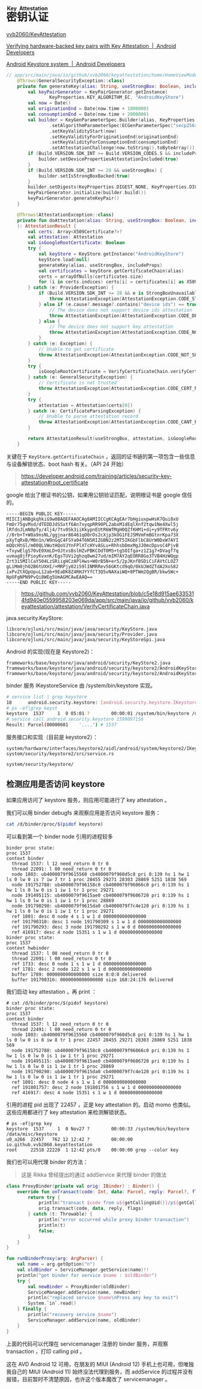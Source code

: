 # <ruby>密钥认证<rt>Key Attestation</rt></ruby>

[vvb2060/KeyAttestation](https://github.com/vvb2060/KeyAttestation)

[Verifying hardware-backed key pairs with Key Attestation  |  Android Developers](https://developer.android.com/training/articles/security-key-attestation)

[Android Keystore system  |  Android Developers](https://developer.android.com/training/articles/keystore)

```kt
// app/src/main/java/io/github/vvb2060/keyattestation/home/HomeViewModel.kt
    @Throws(GeneralSecurityException::class)
    private fun generateKey(alias: String, useStrongBox: Boolean, includeProps: Boolean) {
        val keyPairGenerator = KeyPairGenerator.getInstance(
                KeyProperties.KEY_ALGORITHM_EC, "AndroidKeyStore")
        val now = Date()
        val originationEnd = Date(now.time + 1000000)
        val consumptionEnd = Date(now.time + 2000000)
        val builder = KeyGenParameterSpec.Builder(alias, KeyProperties.PURPOSE_SIGN)
                .setAlgorithmParameterSpec(ECGenParameterSpec("secp256r1"))
                .setKeyValidityStart(now)
                .setKeyValidityForOriginationEnd(originationEnd)
                .setKeyValidityForConsumptionEnd(consumptionEnd)
                .setAttestationChallenge(now.toString().toByteArray())
        if (Build.VERSION.SDK_INT >= Build.VERSION_CODES.S && includeProps) {
            builder.setDevicePropertiesAttestationIncluded(true)
        }
        if (Build.VERSION.SDK_INT >= 28 && useStrongBox) {
            builder.setIsStrongBoxBacked(true)
        }
        builder.setDigests(KeyProperties.DIGEST_NONE, KeyProperties.DIGEST_SHA256)
        keyPairGenerator.initialize(builder.build())
        keyPairGenerator.generateKeyPair()
    }

    @Throws(AttestationException::class)
    private fun doAttestation(alias: String, useStrongBox: Boolean, includeProps: Boolean
    ): AttestationResult {
        val certs: Array<X509Certificate?>?
        val attestation: Attestation
        val isGoogleRootCertificate: Boolean
        try {
            val keyStore = KeyStore.getInstance("AndroidKeyStore")
            keyStore.load(null)
            generateKey(alias, useStrongBox, includeProps)
            val certificates = keyStore.getCertificateChain(alias)
            certs = arrayOfNulls(certificates.size)
            for (i in certs.indices) certs[i] = certificates[i] as X509Certificate
        } catch (e: ProviderException) {
            if (Build.VERSION.SDK_INT >= 28 && e is StrongBoxUnavailableException) {
                throw AttestationException(AttestationException.CODE_STRONGBOX_UNAVAILABLE, e)
            } else if (e.cause?.message?.contains("device ids") == true) {
                // The device does not support device ids attestation
                throw AttestationException(AttestationException.CODE_DEVICEIDS_UNAVAILABLE, e)
            } else {
                // The device does not support key attestation
                throw AttestationException(AttestationException.CODE_NOT_SUPPORT, e)
            }
        } catch (e: Exception) {
            // Unable to get certificate
            throw AttestationException(AttestationException.CODE_NOT_SUPPORT, e)
        }
        try {
            isGoogleRootCertificate = VerifyCertificateChain.verifyCertificateChain(certs)
        } catch (e: GeneralSecurityException) {
            // Certificate is not trusted
            throw AttestationException(AttestationException.CODE_CERT_NOT_TRUSTED, e)
        }
        try {
            attestation = Attestation(certs[0])
        } catch (e: CertificateParsingException) {
            // Unable to parse attestation record
            throw AttestationException(AttestationException.CODE_CANT_PARSE_ATTESTATION_RECORD, e)
        }

        return AttestationResult(useStrongBox, attestation, isGoogleRootCertificate)
    }
```

关键在于 `KeyStore.getCertificateChain` ，返回的证书链的第一项包含一些信息与设备解锁状态、boot hash 有关。（API 24 开始）

> https://developer.android.com/training/articles/security-key-attestation#root_certificate

google 给出了根证书的公钥，如果用公钥验证匹配，说明根证书是 google 信任的。

```
-----BEGIN PUBLIC KEY-----
MIICIjANBgkqhkiG9w0BAQEFAAOCAg8AMIICCgKCAgEAr7bHgiuxpwHsK7Qui8xU
FmOr75gvMsd/dTEDDJdSSxtf6An7xyqpRR90PL2abxM1dEqlXnf2tqw1Ne4Xwl5j
lRfdnJLmN0pTy/4lj4/7tv0Sk3iiKkypnEUtR6WfMgH0QZfKHM1+di+y9TFRtv6y
//0rb+T+W8a9nsNL/ggjnar86461qO0rOs2cXjp3kOG1FEJ5MVmFmBGtnrKpa73X
pXyTqRxB/M0n1n/W9nGqC4FSYa04T6N5RIZGBN2z2MT5IKGbFlbC8UrW0DxW7AYI
mQQcHtGl/m00QLVWutHQoVJYnFPlXTcHYvASLu+RhhsbDmxMgJJ0mcDpvsC4PjvB
+TxywElgS70vE0XmLD+OJtvsBslHZvPBKCOdT0MS+tgSOIfga+z1Z1g7+DVagf7q
uvmag8jfPioyKvxnK/EgsTUVi2ghzq8wm27ud/mIM7AY2qEORR8Go3TVB4HzWQgp
Zrt3i5MIlCaY504LzSRiigHCzAPlHws+W0rB5N+er5/2pJKnfBSDiCiFAVtCLOZ7
gLiMm0jhO2B6tUXHI/+MRPjy02i59lINMRRev56GKtcd9qO/0kUJWdZTdA2XoS82
ixPvZtXQpUpuL12ab+9EaDK8Z4RHJYYfCT3Q5vNAXaiWQ+8PTWm2QgBR/bkwSWc+
NpUFgNPN9PvQi8WEg5UmAGMCAwEAAQ==
-----END PUBLIC KEY-----
```

> https://github.com/vvb2060/KeyAttestation/blob/c5e18d915ae6335314fd940e0559958203e069da/app/src/main/java/io/github/vvb2060/keyattestation/attestation/VerifyCertificateChain.java

java.security.KeyStore:

```
libcore/ojluni/src/main/java/java/security/KeyStore.java
libcore/ojluni/src/main/java/java/security/Provider.java
libcore/ojluni/src/main/java/java/security/KeyStoreSpi.java
```

Android 的实现(现在是 Keystore2)：

```
frameworks/base/keystore/java/android/security/KeyStore2.java
frameworks/base/keystore/java/android/security/keystore2/AndroidKeyStoreSpi.java
frameworks/base/keystore/java/android/security/keystore2/AndroidKeyStoreProvider.java
```

binder 服务 IKeystoreService 由 /system/bin/keystore 实现。

```sh
# service list | grep keystore
18      android.security.keystore: [android.security.keystore.IKeystoreService]
# ps -ef|grep keyst
keystore  1537     1  0 05:01 ?        00:00:01 /system/bin/keystore /data/misc/keystore
# service call android.security.keystore 1599097156
Result: Parcel(00000601    '....') # 1537
```

服务接口和实现（目前是 keystore2）：

```
system/hardware/interfaces/keystore2/aidl/android/system/keystore2/IKeystoreService.aidl
system/security/keystore2/src/service.rs

system/security/keystore/
```

## 检测应用是否访问 keystore

如果应用访问了 keystore 服务，则应用可能进行了 key attestation 。

我们可以用 binder debugfs 来观察应用是否访问 keystore 服务：

```sh
cat /d/binder/proc/$(pidof keystore)
```

可以看到第一个 binder node 引用的进程较多

```
binder proc state:
proc 1537
context binder
  thread 1537: l 12 need_return 0 tr 0
  thread 22091: l 00 need_return 0 tr 0
  node 1803: ub4000079f9615560 cb4000079f960d5c8 pri 0:139 hs 1 hw 1 ls 0 lw 0 is 7 iw 7 tr 1 proc 28455 29271 28303 28869 5251 1838 569
  node 191752788: ub4000079f96158c0 cb4000079f96066c0 pri 0:139 hs 1 hw 1 ls 0 lw 0 is 1 iw 1 tr 1 proc 29271
  node 191495115: ub4000079f9615ae0 cb4000079f9606720 pri 0:139 hs 1 hw 1 ls 0 lw 0 is 1 iw 1 tr 1 proc 28869
  node 191790298: ub4000079f9615da0 cb4000079f7c4e120 pri 0:139 hs 1 hw 1 ls 0 lw 0 is 1 iw 1 tr 1 proc 29271
  ref 1801: desc 0 node 4 s 1 w 1 d 0000000000000000
  ref 191790310: desc 1 node 191790309 s 1 w 1 d 0000000000000000
  ref 191790293: desc 3 node 191790292 s 1 w 0 d 0000000000000000
  ref 416917: desc 4 node 15351 s 1 w 1 d 0000000000000000
binder proc state:
proc 1537
context hwbinder
  thread 1537: l 00 need_return 0 tr 0
  thread 22091: l 00 need_return 0 tr 0
  ref 1733: desc 0 node 1 s 1 w 1 d 0000000000000000
  ref 1781: desc 2 node 122 s 1 w 1 d 0000000000000000
  buffer 1789: 0000000000000000 size 8:0:0 delivered
  buffer 191790316: 0000000000000000 size 168:24:176 delivered
```

我们启动 key attestation ，再 print ：

```
# cat /d/binder/proc/$(pidof keystore)
binder proc state:
proc 1537
context binder
  thread 1537: l 12 need_return 0 tr 0
  thread 22491: l 00 need_return 0 tr 0
  node 1803: ub4000079f9615560 cb4000079f960d5c8 pri 0:139 hs 1 hw 1 ls 0 lw 0 is 8 iw 8 tr 1 proc 22457 28455 29271 28303 28869 5251 1838 569
  node 191752788: ub4000079f96158c0 cb4000079f96066c0 pri 0:139 hs 1 hw 1 ls 0 lw 0 is 1 iw 1 tr 1 proc 29271
  node 191495115: ub4000079f9615ae0 cb4000079f9606720 pri 0:139 hs 1 hw 1 ls 0 lw 0 is 1 iw 1 tr 1 proc 28869
  node 191790298: ub4000079f9615da0 cb4000079f7c4e120 pri 0:139 hs 1 hw 1 ls 0 lw 0 is 1 iw 1 tr 1 proc 29271
  ref 1801: desc 0 node 4 s 1 w 1 d 0000000000000000
  ref 191801757: desc 2 node 191801756 s 1 w 1 d 0000000000000000
  ref 416917: desc 4 node 15351 s 1 w 1 d 0000000000000000
```

引用的进程 pid 出现了 22457 ，正是 key attestation 的。启动 momo 也类似。这些应用都进行了 key attestation 来检测解锁状态。

```
# ps -ef|grep key
keystore  1537     1  0 Nov27 ?        00:00:33 /system/bin/keystore /data/misc/keystore
u0_a266  22457   762 12 12:42 ?        00:00:00 io.github.vvb2060.keyattestation
root     22518 22220  1 12:42 pts/0    00:00:00 grep --color key
```

我们也可以用代理 binder 的方法：

> 这是 Rikka 曾经提出的通过 addService 来代理 binder 的做法

```kt
class ProxyBinder(private val orig: IBinder) : Binder() {
    override fun onTransact(code: Int, data: Parcel, reply: Parcel?, flags: Int): Boolean {
        return try {
            println("transact $code from u${getCallingUid()}/p${getCallingPid()} (oneway=${flags and FLAG_ONEWAY != 0})")
            orig.transact(code, data, reply, flags)
        } catch (t: Throwable) {
            println("error occurred while proxy binder transaction")
            println(t)
            false;
        }
    }
}

fun runBinderProxy(arg: ArgParser) {
    val name = arg.getOption("n")
    val oldBinder = ServiceManager.getService(name)!!
    println("get binder for service $name : $oldBinder")
    try {
        val newBinder = ProxyBinder(oldBinder)
        ServiceManager.addService(name, newBinder)
        println("replaced service $name\nPress any key to exit")
        System.`in`.read()
    } finally {
        println("recovery service $name")
        ServiceManager.addService(name, oldBinder)
    }
}
```

上面的代码可以代理在 servicemanager 注册的 binder 服务，并观察 transaction ，打印 calling pid 。

这在 AVD Android 12 可用，在朋友的 MIUI (Android 12) 手机上也可用，但唯独我自己的 MIUI (Android 11) 始终没法代理到服务，而 addService 的过程并没有报错，目前暂时不清楚原因，也许这个版本魔改了 servicemanager 。
